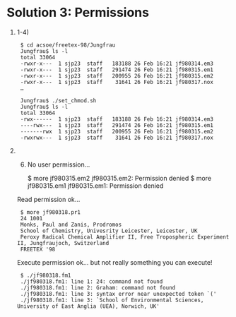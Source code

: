 
 
# Solution 3: Permissions

1. 1-4)

        $ cd acsoe/freetex-98/Jungfrau
        Jungfrau$ ls -l
        total 33064
        -rwxr-x---  1 sjp23  staff   183188 26 Feb 16:21 jf980314.em3
        -rwxr-x---  1 sjp23  staff   291474 26 Feb 16:21 jf980315.em1
        -rwxr-x---  1 sjp23  staff   200955 26 Feb 16:21 jf980315.em2
        -rwxr-x---  1 sjp23  staff    31641 26 Feb 16:21 jf980317.nox
        …

        Jungfrau$ ./set_chmod.sh 
        Jungfrau$ ls -l
        total 33064
        -rwx------  1 sjp23  staff   183188 26 Feb 16:21 jf980314.em3
        ----rwx---  1 sjp23  staff   291474 26 Feb 16:21 jf980315.em1
        -------rwx  1 sjp23  staff   200955 26 Feb 16:21 jf980315.em2
        -rwxrwx---  1 sjp23  staff    31641 26 Feb 16:21 jf980317.nox


1. 6) No user permission…

        $ more jf980315.em2
        jf980315.em2: Permission denied
        $ more jf980315.em1
        jf980315.em1: Permission denied

    Read permission ok…

        $ more jf980318.pr1
        24 1001
        Monks, Paul and Zanis, Prodromos
        School of Chemistry, Univesrity Leicester, Leicester, UK
        Peroxy Radical Chemical Amplifier II, Free Tropospheric Experiment II, Jungfraujoch, Switzerland
        FREETEX '98

    Execute permission ok… but not really something you can execute!

        $ ./jf980318.fm1
        ./jf980318.fm1: line 1: 24: command not found
        ./jf980318.fm1: line 2: Graham: command not found
        ./jf980318.fm1: line 3: syntax error near unexpected token `('
        ./jf980318.fm1: line 3: `School of Environmental Sciences, University of East Anglia (UEA), Norwich, UK'

